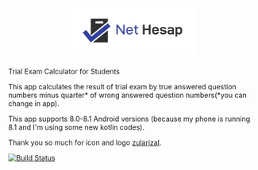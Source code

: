 <h1 align=center>
<img src="Logo/horizontal.png" width=50%>
</h1>

Trial Exam Calculator for Students

This app calculates the result of trial exam by true answered question numbers minus quarter* of wrong answered question numbers(*you can change in app).

This app supports 8.0-8.1 Android versions (because my phone is running 8.1 and I'm using some new kotlin codes).

Thank you so much for icon and logo [zularizal](https://github.com/zularizal).

[![Build Status](https://travis-ci.org/hakkikaancaliskan/NetHesap.svg?branch=master)](https://travis-ci.org/hakkikaancaliskan/NetHesap)
